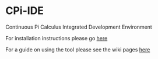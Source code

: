 CPi-IDE
=======

Continuous Pi Calculus Integrated Development Environment

For installation instructions please go [here](AAAAA)

For a guide on using the tool please see the wiki pages [here](https://github.com/McCraeAndrew/cpi-ide/wiki)
